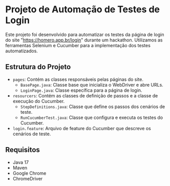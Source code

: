 # Projeto de Automação de Testes de Login

Este projeto foi desenvolvido para automatizar os testes da página de login do site "https://homero.app.br/login" durante um hackathon. Utilizamos as ferramentas Selenium e Cucumber para a implementação dos testes automatizados.

## Estrutura do Projeto

- `pages`: Contém as classes responsáveis pelas páginas do site.
  - `BasePage.java`: Classe base que inicializa o WebDriver e abre URLs.
  - `LoginPage.java`: Classe específica para a página de login.
- `resourcers`: Contém as classes de definição de passos e a classe de execução do Cucumber.
  - `StepDefinitions.java`: Classe que define os passos dos cenários de teste.
  - `RunCucumberTest.java`: Classe que configura e executa os testes do Cucumber.
- `login.feature`: Arquivo de feature do Cucumber que descreve os cenários de teste.

## Requisitos

- Java 17
- Maven
- Google Chrome
- ChromeDriver
